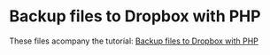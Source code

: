 Backup files to Dropbox with PHP
=========

These files acompany the tutorial: [Backup files to Dropbox with PHP](https://daveismyname.blog/backup-to-dropbox-with-php)
